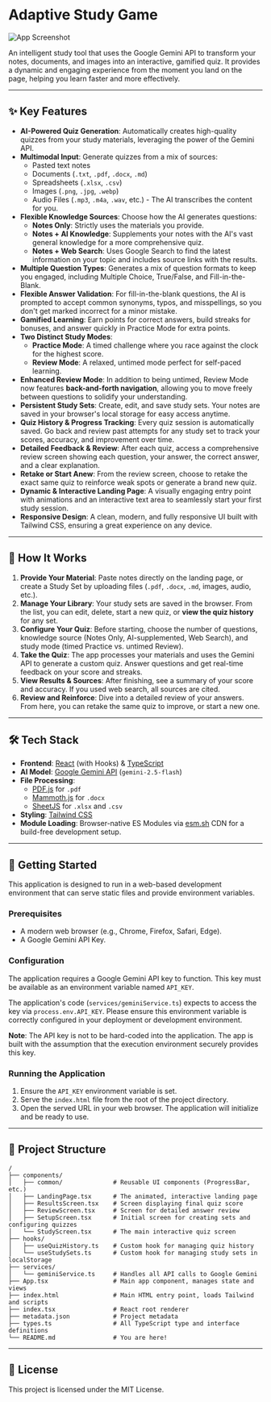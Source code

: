 # Adaptive Study Game

![App Screenshot](https://storage.googleapis.com/project-screenshots/adaptive-study-game/landing-page-preview.gif)

An intelligent study tool that uses the Google Gemini API to transform your notes, documents, and images into an interactive, gamified quiz. It provides a dynamic and engaging experience from the moment you land on the page, helping you learn faster and more effectively.

---

## ✨ Key Features

- **AI-Powered Quiz Generation**: Automatically creates high-quality quizzes from your study materials, leveraging the power of the Gemini API.
- **Multimodal Input**: Generate quizzes from a mix of sources:
  - Pasted text notes
  - Documents (`.txt`, `.pdf`, `.docx`, `.md`)
  - Spreadsheets (`.xlsx`, `.csv`)
  - Images (`.png`, `.jpg`, `.webp`)
  - Audio Files (`.mp3`, `.m4a`, `.wav`, etc.) - The AI transcribes the content for you.
- **Flexible Knowledge Sources**: Choose how the AI generates questions:
  - **Notes Only**: Strictly uses the materials you provide.
  - **Notes + AI Knowledge**: Supplements your notes with the AI's vast general knowledge for a more comprehensive quiz.
  - **Notes + Web Search**: Uses Google Search to find the latest information on your topic and includes source links with the results.
- **Multiple Question Types**: Generates a mix of question formats to keep you engaged, including Multiple Choice, True/False, and Fill-in-the-Blank.
- **Flexible Answer Validation**: For fill-in-the-blank questions, the AI is prompted to accept common synonyms, typos, and misspellings, so you don't get marked incorrect for a minor mistake.
- **Gamified Learning**: Earn points for correct answers, build streaks for bonuses, and answer quickly in Practice Mode for extra points.
- **Two Distinct Study Modes**:
  - **Practice Mode**: A timed challenge where you race against the clock for the highest score.
  - **Review Mode**: A relaxed, untimed mode perfect for self-paced learning.
- **Enhanced Review Mode**: In addition to being untimed, Review Mode now features **back-and-forth navigation**, allowing you to move freely between questions to solidify your understanding.
- **Persistent Study Sets**: Create, edit, and save study sets. Your notes are saved in your browser's local storage for easy access anytime.
- **Quiz History & Progress Tracking**: Every quiz session is automatically saved. Go back and review past attempts for any study set to track your scores, accuracy, and improvement over time.
- **Detailed Feedback & Review**: After each quiz, access a comprehensive review screen showing each question, your answer, the correct answer, and a clear explanation.
- **Retake or Start Anew**: From the review screen, choose to retake the exact same quiz to reinforce weak spots or generate a brand new quiz.
- **Dynamic & Interactive Landing Page**: A visually engaging entry point with animations and an interactive text area to seamlessly start your first study session.
- **Responsive Design**: A clean, modern, and fully responsive UI built with Tailwind CSS, ensuring a great experience on any device.

---

## 🚀 How It Works

1.  **Provide Your Material**: Paste notes directly on the landing page, or create a Study Set by uploading files (`.pdf`, `.docx`, `.md`, images, audio, etc.).
2.  **Manage Your Library**: Your study sets are saved in the browser. From the list, you can edit, delete, start a new quiz, or **view the quiz history** for any set.
3.  **Configure Your Quiz**: Before starting, choose the number of questions, knowledge source (Notes Only, AI-supplemented, Web Search), and study mode (timed Practice vs. untimed Review).
4.  **Take the Quiz**: The app processes your materials and uses the Gemini API to generate a custom quiz. Answer questions and get real-time feedback on your score and streaks.
5.  **View Results & Sources**: After finishing, see a summary of your score and accuracy. If you used web search, all sources are cited.
6.  **Review and Reinforce**: Dive into a detailed review of your answers. From here, you can retake the same quiz to improve, or start a new one.

---

## 🛠️ Tech Stack

- **Frontend**: [React](https://react.dev/) (with Hooks) & [TypeScript](https://www.typescriptlang.org/)
- **AI Model**: [Google Gemini API](https://ai.google.dev/) (`gemini-2.5-flash`)
- **File Processing**:
    - [PDF.js](https://mozilla.github.io/pdf.js/) for `.pdf`
    - [Mammoth.js](https://github.com/mwilliamson/mammoth.js) for `.docx`
    - [SheetJS](https://sheetjs.com/) for `.xlsx` and `.csv`
- **Styling**: [Tailwind CSS](https://tailwindcss.com/)
- **Module Loading**: Browser-native ES Modules via [esm.sh](https://esm.sh/) CDN for a build-free development setup.

---

## 🔧 Getting Started

This application is designed to run in a web-based development environment that can serve static files and provide environment variables.

### Prerequisites

- A modern web browser (e.g., Chrome, Firefox, Safari, Edge).
- A Google Gemini API Key.

### Configuration

The application requires a Google Gemini API key to function. This key must be available as an environment variable named `API_KEY`.

The application's code (`services/geminiService.ts`) expects to access the key via `process.env.API_KEY`. Please ensure this environment variable is correctly configured in your deployment or development environment.

**Note**: The API key is not to be hard-coded into the application. The app is built with the assumption that the execution environment securely provides this key.

### Running the Application

1. Ensure the `API_KEY` environment variable is set.
2. Serve the `index.html` file from the root of the project directory.
3. Open the served URL in your web browser. The application will initialize and be ready to use.

---

## 📂 Project Structure

```
/
├── components/
│   ├── common/              # Reusable UI components (ProgressBar, etc.)
│   ├── LandingPage.tsx      # The animated, interactive landing page
│   ├── ResultsScreen.tsx    # Screen displaying final quiz score
│   ├── ReviewScreen.tsx     # Screen for detailed answer review
│   ├── SetupScreen.tsx      # Initial screen for creating sets and configuring quizzes
│   └── StudyScreen.tsx      # The main interactive quiz screen
├── hooks/
│   ├── useQuizHistory.ts    # Custom hook for managing quiz history
│   └── useStudySets.ts      # Custom hook for managing study sets in localStorage
├── services/
│   └── geminiService.ts     # Handles all API calls to Google Gemini
├── App.tsx                  # Main app component, manages state and views
├── index.html               # Main HTML entry point, loads Tailwind and scripts
├── index.tsx                # React root renderer
├── metadata.json            # Project metadata
├── types.ts                 # All TypeScript type and interface definitions
└── README.md                # You are here!
```

---

## 📄 License

This project is licensed under the MIT License.
